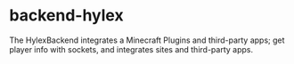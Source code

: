# backend-hylex
The HylexBackend integrates a Minecraft Plugins and third-party apps; get player info with sockets, and integrates sites and third-party apps.